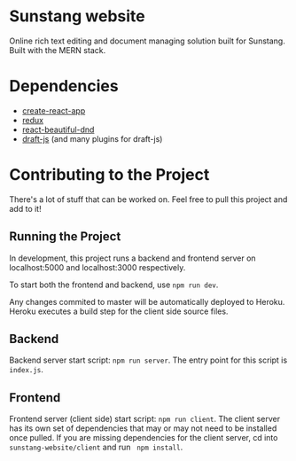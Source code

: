 # Sunstang website
Online rich text editing and document managing solution built for Sunstang. Built with the MERN stack.

# Dependencies
- [create-react-app](https://github.com/facebook/create-react-app "https://github.com/facebook/create-react-app")
- [redux](https://redux.js.org/ "https://redux.js.org/")
- [react-beautiful-dnd](https://www.npmjs.com/package/react-beautiful-dnd "https://www.npmjs.com/package/react-beautiful-dnd")
- [draft-js](https://draftjs.org/ "https://draftjs.org/") (and many plugins for draft-js)

# Contributing to the Project
There's a lot of stuff that can be worked on. Feel free to pull this project and add to it!

## Running the Project
In development, this project runs a backend and frontend server on localhost:5000 and localhost:3000 respectively. 

To start both the frontend and backend, use ``` npm run dev ```.

Any changes commited to master will be automatically deployed to Heroku. Heroku executes a build step for the client side source files.

## Backend
Backend server start script: ```npm run server```. The entry point for this script is ```index.js```.

## Frontend
Frontend server (client side) start script: ``` npm run client ```. The client server has its own set of dependencies that may or may not need to be installed once pulled. If you are missing dependencies for the client server, cd into ``` sunstang-website/client``` and run ``` npm install```.


